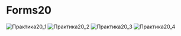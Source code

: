 # Forms20
![Практика20_1](https://user-images.githubusercontent.com/95935989/187686756-64cf3217-f60f-4c52-943b-9a4ae3adc2c0.png)
![Практика20_2](https://user-images.githubusercontent.com/95935989/187686761-3fc94185-50a4-402c-9176-294ddb132d83.png)
![Практика20_3](https://user-images.githubusercontent.com/95935989/187686773-063114e2-3d14-41d4-944c-0ba14355fbeb.png)
![Практика20_4](https://user-images.githubusercontent.com/95935989/187686798-66908917-d1c2-4899-aaad-b1bf1126becf.png)
